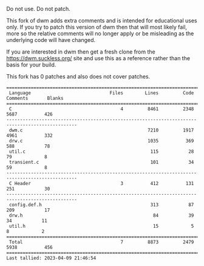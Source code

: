 Do not use. Do not patch.

This fork of dwm adds extra comments and is intended for educational uses only. If you try to patch
this version of dwm then that will most likely fail, more so the relative comments will no longer
apply or be misleading as the underlying code will have changed.

If you are interested in dwm then get a fresh clone from the https://dwm.suckless.org/ site and use
this as a reference rather than the basis for your build.

This fork has 0 patches and also does not cover patches.

<!-- START STATS 1 -->
<!-- END STATS 1 -->


<!-- START STATS 2 -->
````
================================================================================================
 Language                             Files        Lines         Code     Comments       Blanks
================================================================================================
 C                                        4         8461         2348         5687          426
------------------------------------------------------------------------------------------------
 dwm.c                                              7210         1917         4961          332
 drw.c                                              1035          369          588           78
 util.c                                              115           28           79            8
 transient.c                                         101           34           59            8
------------------------------------------------------------------------------------------------
 C Header                                 3          412          131          251           30
------------------------------------------------------------------------------------------------
 config.def.h                                        313           87          209           17
 drw.h                                                84           39           34           11
 util.h                                               15            5            8            2
================================================================================================
 Total                                    7         8873         2479         5938          456
================================================================================================
Last tallied: 2023-04-09 21:46:54
````
<!-- END STATS 2 -->

